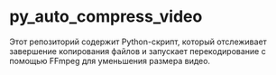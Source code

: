 # py_auto_compress_video
Этот репозиторий содержит Python-скрипт, который отслеживает завершение копирования файлов и запускает перекодирование с помощью FFmpeg для уменьшения размера видео.
